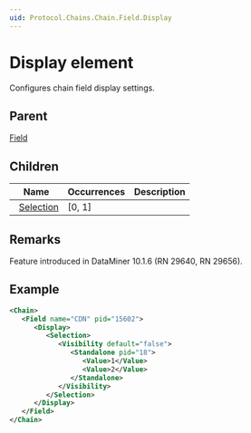 ```yaml
---
uid: Protocol.Chains.Chain.Field.Display
---
```


# Display element

Configures chain field display settings.

## Parent

[Field](xref:Protocol.Chains.Chain.Field)

## Children

|Name|Occurrences|Description|
|--- |--- |--- |
|&nbsp;&nbsp;[Selection](xref:Protocol.Chains.Chain.Field.Display.Selection)|[0, 1]||

## Remarks

Feature introduced in DataMiner 10.1.6 (RN 29640, RN 29656).

## Example

```xml
<Chain>
   <Field name="CDN" pid="15602">
      <Display>
         <Selection>
            <Visibility default="false">
               <Standalone pid="18">
                  <Value>1</Value>
                  <Value>2</Value>
               </Standalone>
            </Visibility>
         </Selection>
      </Display>
   </Field>
</Chain>
```
